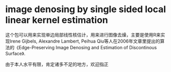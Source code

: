 # image denosing by single sided local linear kernel estimation 

这个包可以用来实现单边局部线性核估计，用来进行图像去燥，主要是使用R来实现Irene Gijbels, Alexandre Lambert, Peihua Qiu等人在2006年文章里提出的算法的《Edge-Preserving Image Denosing and Estimation of Discontinous Surface》.


由于本人水平有限，肯定诸多不足的地方，欢迎指正

